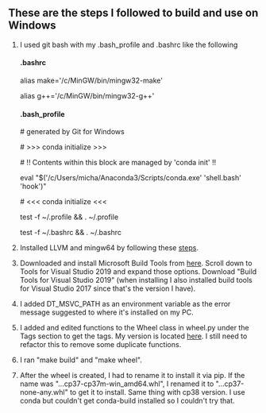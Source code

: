 ## These are the steps I followed to build and use on Windows

1. I used git bash with my .bash_profile and .bashrc like the following
    #### .bashrc

    alias make='/c/MinGW/bin/mingw32-make'

    alias g++='/c/MinGW/bin/mingw32-g++'

    #### .bash_profile
    \# generated by Git for Windows

    \# >>> conda initialize >>>

    \# !! Contents within this block are managed by 'conda init' !!

    eval "$('/c/Users/micha/Anaconda3/Scripts/conda.exe' 'shell.bash' 'hook')"

    \# <<< conda initialize <<<


    test -f ~/.profile && . ~/.profile

    test -f ~/.bashrc && . ~/.bashrc

2. Installed LLVM and mingw64 by following these [steps](http://blog.johannesmp.com/2015/09/01/installing-clang-on-windows-pt2/).

3. Downloaded and install Microsoft Build Tools from [here](https://visualstudio.microsoft.com/downloads/). Scroll down to Tools for Visual Studio 2019 and expand those options. Download "Build Tools for Visual Studio 2019" (when installing I also installed build tools for Visual Studio 2017 since that's the version I have).

4. I added DT_MSVC_PATH as an environment variable as the error message suggested to where it's installed on my PC.

5. I added and edited functions to the Wheel class in wheel.py under the Tags section to get the tags. My version is located [here](https://github.com/skols/datatable/blob/master/ci/xbuild/wheel.py). I still need to refactor this to remove some duplicate functions.

6. I ran "make build" and "make wheel".

7. After the wheel is created, I had to rename it to install it via pip. If the name was "...cp37-cp37m-win_amd64.whl", I renamed it to "...cp37-none-any.whl" to get it to install. Same thing with cp38 version. I use conda but couldn't get conda-build installed so I couldn't try that.
